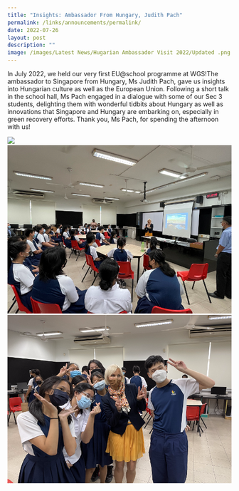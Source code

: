 ```yaml
---
title: "Insights: Ambassador From Hungary, Judith Pach"
permalink: /links/announcements/permalink/
date: 2022-07-26
layout: post
description: ""
image: /images/Latest News/Hugarian Ambassador Visit 2022/Updated .png
---
```


In July 2022, we held our very first EU@school programme at WGS!The ambassador to Singapore from Hungary, Ms Judith Pach, gave us insights into Hungarian culture as well as the European Union. Following a short talk in the school hall, Ms Pach engaged in a dialogue with some of our Sec 3 students, delighting them with wonderful tidbits about Hungary as well as innovations that Singapore and Hungary are embarking on, especially in green recovery efforts. Thank you, Ms Pach, for spending the afternoon with us!






![](/images/Latest%20News/Hugarian%20Ambassador%20Visit%202022/Final.png)![](/images/Latest%20News/Hugarian%20Ambassador%20Visit%202022/Update%202.png)![](/images/Latest%20News/Hugarian%20Ambassador%20Visit%202022/Updated%20.png)
